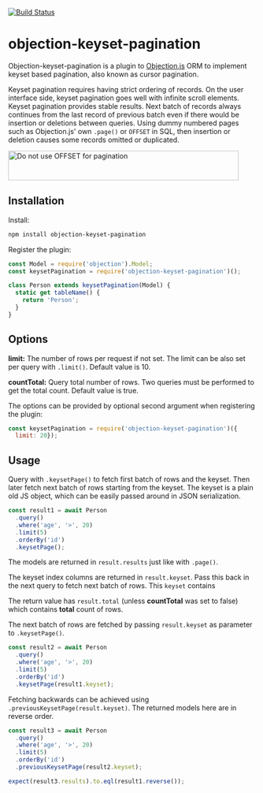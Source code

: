 [![Build Status](https://travis-ci.org/tvainika/objection-keyset-pagination.svg?branch=master)](https://travis-ci.org/tvainika/objection-keyset-pagination)

# objection-keyset-pagination

Objection-keyset-pagination is a plugin to [Objection.js](https://vincit.github.io/objection.js) ORM to implement keyset based pagination, also known as cursor pagination.

Keyset pagination requires having strict ordering of records. On the user interface side, keyset pagination goes well with infinite scroll elements. Keyset pagination provides stable results. Next batch of records always continues from the last record of previous batch even if there would be insertion or deletions between queries. Using dummy numbered pages such as Objection.js' own `.page()` or `OFFSET` in SQL, then insertion or deletion causes some records omitted or duplicated.

<a href="https://use-the-index-luke.com/no-offset">
   <img src="https://use-the-index-luke.com/static/no-offset-banner-468x60.NsC5gHrT.png" width="468" height="60"
        alt="Do not use OFFSET for pagination"
   />
</a>

## Installation
Install:

```bash
npm install objection-keyset-pagination
```

Register the plugin:

```js
const Model = require('objection').Model;
const keysetPagination = require('objection-keyset-pagination')();

class Person extends keysetPagination(Model) {
  static get tableName() {
    return 'Person';
  }
}
```

## Options

**limit:** The number of rows per request if not set. The limit can be also set per query with `.limit()`. Default value is 10.

**countTotal:** Query total number of rows. Two queries must be performed to get the total count. Default value is true.

The options can be provided by optional second argument when registering the plugin:

```js
const keysetPagination = require('objection-keyset-pagination')({
  limit: 20});
```

## Usage

Query with `.keysetPage()` to fetch first batch of rows and the keyset. Then later fetch next batch of rows starting from the keyset. The keyset is a plain old JS object, which can be easily passed around in JSON serialization.

```js
const result1 = await Person
  .query()
  .where('age', '>', 20)
  .limit(5)
  .orderBy('id')
  .keysetPage();
```

The models are returned in `result.results` just like with `.page()`.

The keyset index columns are returned in `result.keyset`. Pass this back in the next query to fetch next batch of rows. This `keyset` contains 

The return value has `result.total` (unless **countTotal** was set to false) which contains **total** count of rows.

The next batch of rows are fetched by passing `result.keyset` as parameter to `.keysetPage()`.

```js
const result2 = await Person
  .query()
  .where('age', '>', 20)
  .limit(5)
  .orderBy('id')
  .keysetPage(result1.keyset);
```

Fetching backwards can be achieved using `.previousKeysetPage(result.keyset)`. The returned models here are in reverse order.

```js
const result3 = await Person
  .query()
  .where('age', '>', 20)
  .limit(5)
  .orderBy('id')
  .previousKeysetPage(result2.keyset);

expect(result3.results).to.eql(result1.reverse());
```
